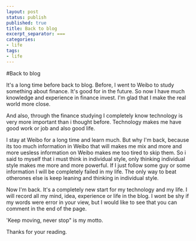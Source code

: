 ```yaml
---
layout: post
status: publish
published: true
title: Back to blog
excerpt_separator: ===
categories:
- life
tags:
- life
---
```



#Back to blog

It's a long time before back to blog. Before, I went to Weibo to study something about finance. It's good for in the future. So now I have much knowledge and experience in finance invest. I'm glad that I make the real world more close.

And also, through the finance studying I completely know technology is very more important than i thought before. Technology makes me have good work or job and also good life.

I stay at Weibo for a long time and learn much. But why I'm back, because its too much information in Weibo that will makes me mix and more and more uesless information on Weibo makes me too tired to skip them. So i said to myself that i must think in individual style, only thinking individual style makes me more and more powerful. If I just follow some guy or some information I will be completely failed in my life. The only way to beat otherones else is keep leaning and thinking in individual style.

Now I'm back. It's a completely new start for my technology and my life. I will record all my mind, idea, experience or life in the blog. I wont be shy if my words were error in your view, but I would like to see that you can comment in the end of the page.

'Keep moving, never stop" is my motto.

Thanks for your reading.